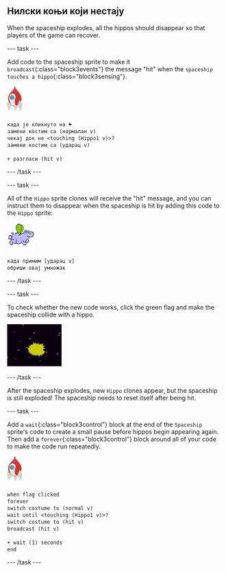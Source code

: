 ## Нилски коњи који нестају

When the spaceship explodes, all the hippos should disappear so that players of the game can recover.

\--- task \---

Add code to the spaceship sprite to make it `broadcast`{:class="block3events"} the message "hit" when the `spaceship touches a hippo`{:class="block3sensing"}.

![лик ракете](images/rocket-sprite.png)

```blocks3
када је кликнуто на ⚑
замени костим са (нормалан v)
чекај док не <touching (Hippo1 v)>?
замени костим са (ударац v)

+ разгласи (hit v)
```

\--- /task \---

\--- task \---

All of the `Hippo` sprite clones will receive the "hit" message, and you can instruct them to disappear when the spaceship is hit by adding this code to the `Hippo` sprite:

![лик нилског коња](images/hippo-sprite.png)

```blocks3
када примим [ударац v]
обриши овај умножак
```

\--- /task \---

\--- task \---

To check whether the new code works, click the green flag and make the spaceship collide with a hippo.

![снимак екрана](images/invaders-hippo-collide.png)

\--- /task \---

After the spaceship explodes, new `Hippo` clones appear, but the spaceship is still exploded! The spaceship needs to reset itself after being hit.

\--- task \---

Add a `wait`{:class="block3control"} block at the end of the `Spaceship` sprite's code to create a small pause before hippos begin appearing again. Then add a `forever`{:class="block3control"} block around all of your code to make the code run repeatedly.

![лик ракете](images/rocket-sprite.png)

```blocks3
when flag clicked
forever
switch costume to (normal v)
wait until <touching (Hippo1 v)>?
switch costume to (hit v)
broadcast (hit v)

+ wait (1) seconds
end
```

\--- /task \---